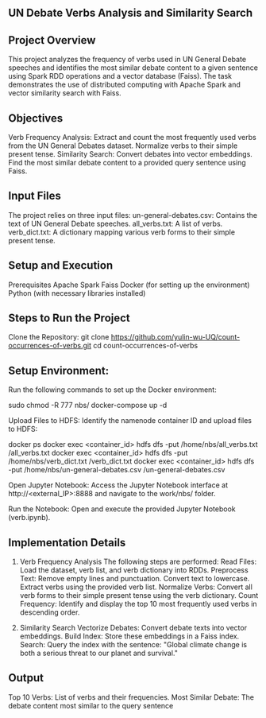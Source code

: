 ## UN Debate Verbs Analysis and Similarity Search

## Project Overview
This project analyzes the frequency of verbs used in UN General Debate speeches and identifies the most similar debate content to a given sentence using Spark RDD operations and a vector database (Faiss). The task demonstrates the use of distributed computing with Apache Spark and vector similarity search with Faiss.

## Objectives
Verb Frequency Analysis:
Extract and count the most frequently used verbs from the UN General Debates dataset.
Normalize verbs to their simple present tense.
Similarity Search:
Convert debates into vector embeddings.
Find the most similar debate content to a provided query sentence using Faiss.

## Input Files
The project relies on three input files:
un-general-debates.csv: Contains the text of UN General Debate speeches.
all_verbs.txt: A list of verbs.
verb_dict.txt: A dictionary mapping various verb forms to their simple present tense.

## Setup and Execution
Prerequisites
Apache Spark
Faiss
Docker (for setting up the environment)
Python (with necessary libraries installed)

## Steps to Run the Project
Clone the Repository:
git clone https://github.com/yulin-wu-UQ/count-occurrences-of-verbs.git
cd count-occurrences-of-verbs

## Setup Environment:
Run the following commands to set up the Docker environment:

sudo chmod -R 777 nbs/
docker-compose up -d

Upload Files to HDFS:
Identify the namenode container ID and upload files to HDFS:

docker ps
docker exec <container_id> hdfs dfs -put /home/nbs/all_verbs.txt /all_verbs.txt
docker exec <container_id> hdfs dfs -put /home/nbs/verb_dict.txt /verb_dict.txt
docker exec <container_id> hdfs dfs -put /home/nbs/un-general-debates.csv /un-general-debates.csv

Open Jupyter Notebook:
Access the Jupyter Notebook interface at http://<external_IP>:8888 and navigate to the work/nbs/ folder.

Run the Notebook:
Open and execute the provided Jupyter Notebook (verb.ipynb).

## Implementation Details
1. Verb Frequency Analysis
The following steps are performed:
Read Files: Load the dataset, verb list, and verb dictionary into RDDs.
Preprocess Text:
Remove empty lines and punctuation.
Convert text to lowercase.
Extract verbs using the provided verb list.
Normalize Verbs: Convert all verb forms to their simple present tense using the verb dictionary.
Count Frequency: Identify and display the top 10 most frequently used verbs in descending order.

2. Similarity Search
Vectorize Debates: Convert debate texts into vector embeddings.
Build Index: Store these embeddings in a Faiss index.
Search: Query the index with the sentence:
"Global climate change is both a serious threat to our planet and survival."

## Output
Top 10 Verbs: List of verbs and their frequencies.
Most Similar Debate: The debate content most similar to the query sentence

